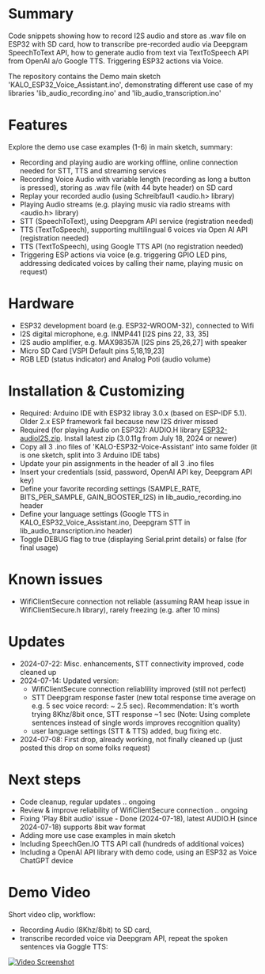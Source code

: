 # Summary
Code snippets showing how to record I2S audio and store as .wav file on ESP32 with SD card, how to transcribe pre-recorded audio via Deepgram SpeechToText API, how to generate audio from text via TextToSpeech API from OpenAI a/o Google TTS. Triggering ESP32 actions via Voice.

The repository contains the Demo main sketch  'KALO_ESP32_Voice_Assistant.ino', demonstrating different use case of my libraries 'lib_audio_recording.ino' and 'lib_audio_transcription.ino'  

# Features
Explore the demo use case examples (1-6) in main sketch, summary:
- Recording and playing audio are working offline, online connection needed for STT, TTS and streaming services
- Recording Voice Audio with variable length (recording as long a button is pressed), storing as .wav file (with 44 byte header) on SD card  
- Replay your recorded audio (using Schreibfaul1 <audio.h> library) 
- Playing Audio streams (e.g. playing music via radio streams with <audio.h> library)
- STT (SpeechToText), using Deepgram API service (registration needed)  
- TTS (TextToSpeech), supporting multilingual 6 voices via Open AI API (registration needed)
- TTS (TextToSpeech), using Google TTS API (no registration needed)  
- Triggering ESP actions via voice (e.g. triggering GPIO LED pins, addressing dedicated voices by calling their name, playing music on request)

# Hardware
- ESP32 development board (e.g. ESP32-WROOM-32), connected to Wifi
- I2S digital microphone, e.g. INMP441 [I2S pins 22, 33, 35]          
- I2S audio amplifier, e.g. MAX98357A [I2S pins 25,26,27] with speaker
- Micro SD Card [VSPI Default pins 5,18,19,23] 
- RGB LED (status indicator) and Analog Poti (audio volume)

# Installation & Customizing
- Required: Arduino IDE with ESP32 libray 3.0.x (based on ESP-IDF 5.1). Older 2.x ESP framework fail because new I2S driver missed
- Required (for playing Audio on ESP32): AUDIO.H library [ESP32-audioI2S.zip](https://github.com/schreibfaul1/ESP32-audioI2S). Install latest zip  (3.0.11g from July 18, 2024 or newer)
- Copy all 3 .ino files of 'KALO-ESP32-Voice-Assistant' into same folder (it is one sketch, split into 3 Arduino IDE tabs)
- Update your pin assignments in the header of all 3 .ino files
- Insert your credentials (ssid, password, OpenAI API key, Deepgram API key)
- Define your favorite recording settings (SAMPLE_RATE, BITS_PER_SAMPLE, GAIN_BOOSTER_I2S) in lib_audio_recording.ino header
- Define your language settings (Google TTS in KALO_ESP32_Voice_Assistant.ino, Deepgram STT in lib_audio_transcription.ino header)
- Toggle DEBUG flag to true (displaying Serial.print details) or false (for final usage)

# Known issues
- WifiClientSecure connection not reliable (assuming RAM heap issue in WifiClientSecure.h library), rarely freezing (e.g. after 10 mins)

# Updates
- 2024-07-22: Misc. enhancements, STT connectivity improved, code cleaned up
- 2024-07-14: Updated version:
  - WifiClientSecure connection reliablility improved (still not perfect) 
  - STT Deepgram response faster (new total response time average on e.g. 5 sec voice record: ~ 2.5 sec). Recommendation: It's worth trying 8Khz/8bit once, STT response ~1 sec (Note: Using complete sentences instead of single words improves recognition quality)
  - user language settings (STT & TTS) added, bug fixing etc.
- 2024-07-08: First drop, already working, not finally cleaned up (just posted this drop on some folks request)

# Next steps
- Code cleanup, regular updates .. ongoing
- Review & improve reliability of WifiClientSecure connection .. ongoing
- Fixing 'Play 8bit audio' issue - Done (2024-07-18), latest AUDIO.H (since 2024-07-18) supports 8bit wav format
- Adding more use case examples in main sketch
- Including SpeechGen.IO TTS API call (hundreds of additional voices)
- Including a OpenAI API library with demo code, using an ESP32 as Voice ChatGPT device



# Demo Video
Short video clip, workflow: 
- Recording Audio (8Khz/8bit) to SD card,
- transcribe recorded voice via Deepgram API, repeat the spoken sentences via Goggle TTS:

[![Video Screenshot](https://github.com/user-attachments/assets/038905a8-3064-44c1-8eb7-e14cc6da94ab)](https://dark-controller.com/wp-content/uploads/2024/07/KALO_VoiceAssitant_Video01.mp4)


